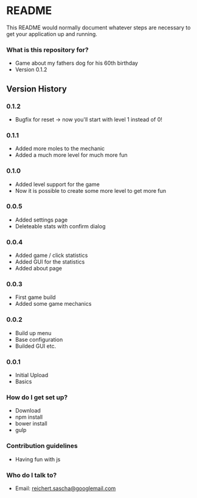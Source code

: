 # README #

This README would normally document whatever steps are necessary to get your application up and running.

### What is this repository for? ###

* Game about my fathers dog for his 60th birthday 
* Version 0.1.2

## Version History 

### 0.1.2
* Bugfix for reset -> now you'll start with level 1 instead of 0!

### 0.1.1
* Added more moles to the mechanic 
* Added a much more level for much more fun 

### 0.1.0
* Added level support for the game 
* Now it is possible to create some more level to get more fun 

### 0.0.5
* Added settings page 
* Deleteable stats with confirm dialog 

### 0.0.4 
* Added game / click statistics 
* Added GUI for the statistics 
* Added about page 

### 0.0.3 
* First game build 
* Added some game mechanics 

### 0.0.2 
* Build up menu 
* Base configuration 
* Builded GUI etc. 

### 0.0.1 
* Initial Upload 
* Basics 

### How do I get set up? ###

* Download
* npm install 
* bower install 
* gulp 

### Contribution guidelines ###

* Having fun with js

### Who do I talk to? ###

* Email: reichert.sascha@googlemail.com